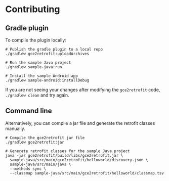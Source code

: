 # Contributing

## Gradle plugin

To compile the plugin locally:

    # Publish the gradle plugin to a local repo
    ./gradlew gce2retrofit:uploadArchives

    # Run the sample Java project
    ./gradlew sample-java:run

    # Install the sample Android app
    ./gradlew sample-android:installDebug

If you are not seeing your changes after modifying the `gce2retrofit` code,
`./gradlew clean` and try again.

## Command line

Alternatively, you can compile a jar file and generate the retrofit classes manually.

    # Compile the gce2retrofit jar file
    ./gradlew gce2retrofit:jar
    
    # Generate retrofit classes for the sample Java project
    java -jar gce2retrofit/build/libs/gce2retrofit.jar \
      sample-java/src/main/gce2retrofit/helloworld/discovery.json \
      sample-java/src/main/java \
      --methods sync \
      --classmap sample-java/src/main/gce2retrofit/helloworld/classmap.tsv
